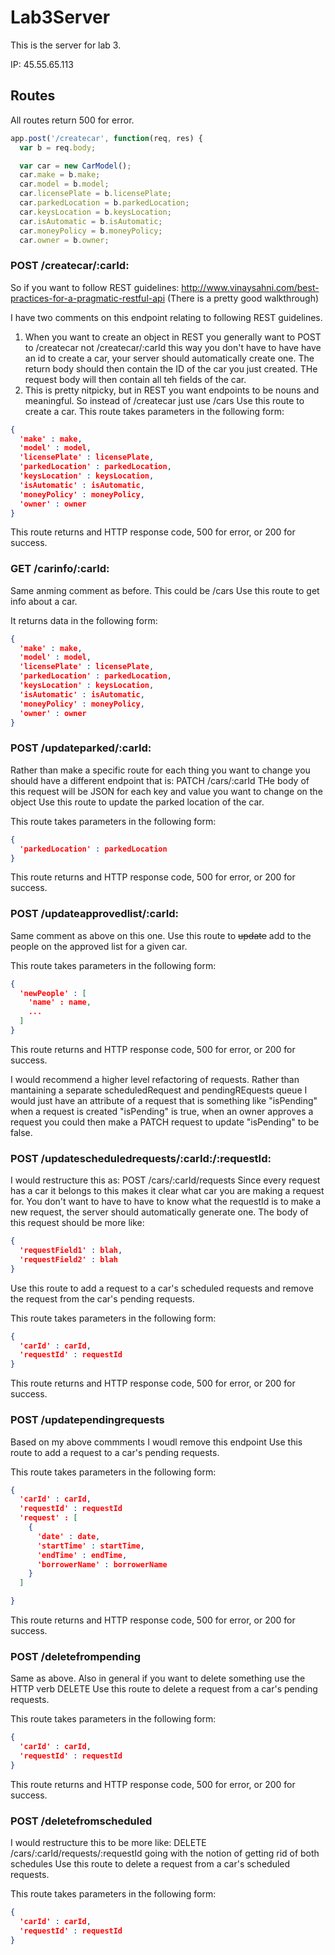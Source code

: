 # Lab3Server
This is the server for lab 3.

IP: 45.55.65.113

## Routes

All routes return 500 for error.

``` JavaScript
app.post('/createcar', function(req, res) {
  var b = req.body;

  var car = new CarModel();
  car.make = b.make;
  car.model = b.model;
  car.licensePlate = b.licensePlate;
  car.parkedLocation = b.parkedLocation;
  car.keysLocation = b.keysLocation;
  car.isAutomatic = b.isAutomatic;
  car.moneyPolicy = b.moneyPolicy;
  car.owner = b.owner;
```
### POST /createcar/:carId:

So if you want to follow REST guidelines:
http://www.vinaysahni.com/best-practices-for-a-pragmatic-restful-api (There is a pretty good walkthrough)

I have two comments on this endpoint relating to following REST guidelines. 
1. When you want to create an object in REST you generally want to POST to /createcar not /createcar/:carId this way you don't have to have have an id to create a car, your server should automatically create one. The return body should then contain the ID of the car you just created. THe request body will then contain all teh fields of the car.
2. This is pretty nitpicky, but in REST you want endpoints to be nouns and meaningful. So instead of /createcar just use /cars
Use this route to create a car.
This route takes parameters in the following form:

``` JSON
{
  'make' : make,
  'model' : model,
  'licensePlate' : licensePlate,
  'parkedLocation' : parkedLocation,
  'keysLocation' : keysLocation,
  'isAutomatic' : isAutomatic,
  'moneyPolicy' : moneyPolicy,
  'owner' : owner
}
```

This route returns and HTTP response code, 500 for error, or 200 for success.

### GET /carinfo/:carId:
Same anming comment as before. This could be /cars
Use this route to get info about a car.

It returns data in the following form:

``` JSON
{
  'make' : make,
  'model' : model,
  'licensePlate' : licensePlate,
  'parkedLocation' : parkedLocation,
  'keysLocation' : keysLocation,
  'isAutomatic' : isAutomatic,
  'moneyPolicy' : moneyPolicy,
  'owner' : owner
}
```

### POST /updateparked/:carId:
Rather than make a specific route for each thing you want to change you should have a different endpoint that is:
PATCH /cars/:carId
THe body of this request will be JSON for each key and value you want to change on the object
Use this route to update the parked location of the car.

This route takes parameters in the following form:
``` JSON
{
  'parkedLocation' : parkedLocation
}
```

This route returns and HTTP response code, 500 for error, or 200 for success.

### POST /updateapprovedlist/:carId:
Same comment as above on this one.
Use this route to ~~update~~ add to the people on the approved list for a given car.

This route takes parameters in the following form:
``` JSON
{
  'newPeople' : [
    'name' : name,
    ...
  ]
}
```
This route returns and HTTP response code, 500 for error, or 200 for success.

I would recommend a higher level refactoring of requests. Rather than mantaining a separate scheduledRequest and pendingREquests queue I would just have an attribute of a request that is something like "isPending" when a request is created "isPending" is true, when an owner approves a request you could then make a PATCH request to update "isPending" to be false.
### POST /updatescheduledrequests/:carId:/:requestId:
I would restructure this as: POST /cars/:carId/requests
Since every request has a car it belongs to this makes it clear what car you are making a request for. 
You don't want to have to have to know what the requestId is to make a new request, the server should automatically generate one. The body of this request should be more like:
``` JSON
{
  'requestField1' : blah,
  'requestField2' : blah
}
```

Use this route to add a request to a car's scheduled requests and remove the request from the car's pending requests.

This route takes parameters in the following form:
``` JSON
{
  'carId' : carId,
  'requestId' : requestId
}
```

This route returns and HTTP response code, 500 for error, or 200 for success.

### POST /updatependingrequests
Based on my above commments I woudl remove this endpoint
Use this route to add a request to a car's pending requests.

This route takes parameters in the following form:
``` JSON
{
  'carId' : carId,
  'requestId' : requestId
  'request' : [
    {
      'date' : date,
      'startTime' : startTime,
      'endTime' : endTime,
      'borrowerName' : borrowerName
    }
  ]

}
```

This route returns and HTTP response code, 500 for error, or 200 for success.

### POST /deletefrompending
Same as above.
Also in general if you want to delete something use the HTTP verb DELETE
Use this route to delete a request from a car's pending requests.

This route takes parameters in the following form:
``` JSON
{
  'carId' : carId,
  'requestId' : requestId
}
```

This route returns and HTTP response code, 500 for error, or 200 for success.

### POST /deletefromscheduled
I would restructure this to be more like:
DELETE /cars/:carId/requests/:requestId
going with the notion of getting rid of both schedules
Use this route to delete a request from a car's scheduled requests.

This route takes parameters in the following form:
``` JSON
{
  'carId' : carId,
  'requestId' : requestId
}
```
